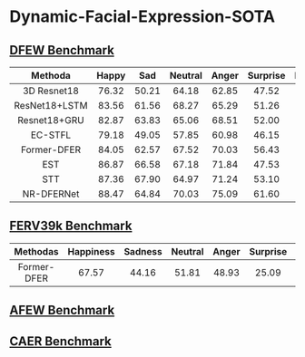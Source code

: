 # Dynamic-Facial-Expression-SOTA

## [DFEW Benchmark](https://dfew-dataset.github.io/)

|    Methoda    | Happy |  Sad  | Neutral | Anger | Surprise | Disgust |  Fear |  **UAR**  |  **WAR**  |
|:-------------:|:-----:|:-----:|:-------:|:-----:|:--------:|:-------:|:-----:|:---------:|:---------:|
|  3D Resnet18  | 76.32 | 50.21 |  64.18  | 62.85 |   47.52  |   0.00  | 24.56 | **46.52** | **58.27** |
| ResNet18+LSTM | 83.56 | 61.56 |  68.27  | 65.29 |   51.26  |   0.00  | 29.34 | **51.32** | **63.85** |
|  Resnet18+GRU | 82.87 | 63.83 |  65.06  | 68.51 |   52.00  |   0.86  | 30.14 | **51.68** | **64.02** |
|    EC-STFL    | 79.18 | 49.05 |  57.85  | 60.98 |   46.15  |   2.76  | 21.51 | **45.35** | **56.51** |
|  Former-DFER  | 84.05 | 62.57 |  67.52  | 70.03 |   56.43  |   3.45  | 31.78 | **53.69** | **65.70** |
|      EST      | 86.87 | 66.58 |  67.18  | 71.84 |   47.53  |   5.52  | 28.49 | **53.43** | **65.85** |
|      STT      | 87.36 | 67.90 |  64.97  | 71.24 |   53.10  |   3.49  | 34.04 | **54.58** | **66.65** |
|   NR-DFERNet  | 88.47 | 64.84 |  70.03  | 75.09 |   61.60  |   0.00  | 19.43 | **54.21** | **68.19** |

## [FERV39k Benchmark](https://wangyanckxx.github.io/Proj_CVPR2022_FERV39k.html)

|    Methodas   | Happiness | Sadness | Neutral | Anger | Surprise | Disgust |  Fear |  **UAR**  |  **WAR**  |        Links        |
|:-------------:|:---------:|:-------:|:-------:|:-----:|:--------:|:-------:|:-----:|:---------:|:---------:|:-------------------:|
|  Former-DFER  |   67.57   |  44.16  |  51.81  | 48.93 |   25.09  |  10.80  |  9.80 | **36.88** | **45.72** | [Paper](), [Code]() |

## [AFEW Benchmark](https://cs.anu.edu.au/few/AFEW.html)

## [CAER Benchmark](https://caer-dataset.github.io/)
